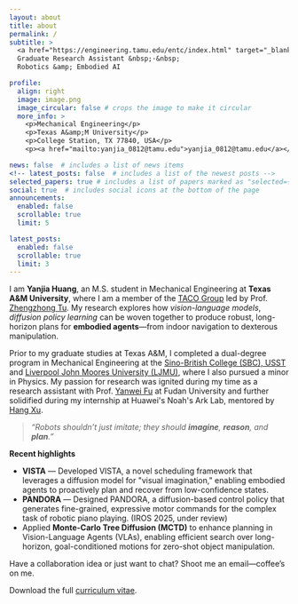 ```yaml
---
layout: about
title: about
permalink: /
subtitle: >
  <a href="https://engineering.tamu.edu/entc/index.html" target="_blank">Texas A&amp;M University</a> &nbsp;·&nbsp;
  Graduate Research Assistant &nbsp;·&nbsp;
  Robotics &amp; Embodied AI

profile:
  align: right
  image: image.png
  image_circular: false # crops the image to make it circular
  more_info: >
    <p>Mechanical Engineering</p>
    <p>Texas A&amp;M University</p>
    <p>College Station, TX 77840, USA</p>
    <p><a href="mailto:yanjia_0812@tamu.edu">yanjia_0812@tamu.edu</a></p>

news: false  # includes a list of news items 
<!-- latest_posts: false  # includes a list of the newest posts -->
selected_papers: true # includes a list of papers marked as "selected={true}" 
social: true  # includes social icons at the bottom of the page
announcements:
  enabled: false
  scrollable: true
  limit: 5

latest_posts:
  enabled: false
  scrollable: true
  limit: 3
---
```



I am **Yanjia Huang**, an M.S. student in Mechanical Engineering at **Texas A&M University**, where I am a member of the <a href="https://taco-group.github.io/" target="_blank">TACO Group</a> led by Prof. <a href="https://vztu.github.io/" target="_blank">Zhengzhong Tu</a>.
My research explores how *vision-language models*, *diffusion policy learning* can be woven together to produce robust, long-horizon plans for **embodied agents**—from indoor navigation to dexterous manipulation.

Prior to my graduate studies at Texas A&M, I completed a dual-degree program in Mechanical Engineering at the <a href="http://www.sbcen.usst.edu.cn/" target="_blank">Sino-British College (SBC), USST</a> and <a href="https://www.ljmu.ac.uk/" target="_blank">Liverpool John Moores University (LJMU)</a>, where I also pursued a minor in Physics. My passion for research was ignited during my time as a research assistant with Prof. <a href="http://yanweifu.github.io/" target="_blank">Yanwei Fu</a> at Fudan University and further solidified during my internship at Huawei's Noah's Ark Lab, mentored by <a href="https://xuhangcn.github.io/" target="_blank">Hang Xu</a>.

<!-- Outside the lab you’ll find me at a piano, on a hiking trail, or cycling. -->
> *“Robots shouldn’t just imitate; they should **imagine**, **reason**, and **plan**.”*

**Recent highlights**

* **VISTA** — Developed VISTA, a novel scheduling framework that leverages a diffusion model for "visual imagination," enabling embodied agents to proactively plan and recover from low-confidence states.
* **PANDORA** — Designed PANDORA, a diffusion-based control policy that generates fine-grained, expressive motor commands for the complex task of robotic piano playing. (IROS 2025, under review)
* Applied **Monte-Carlo Tree Diffusion (MCTD)** to enhance planning in Vision-Language Agents (VLAs), enabling efficient search over long-horizon, goal-conditioned motions for zero-shot object manipulation.  



Have a collaboration idea or just want to chat? Shoot me an email—coffee’s on me.

Download the full <a href="/assets/pdf/CV_Yanjia_Huang.pdf" target="_blank">curriculum vitae</a>.

